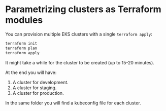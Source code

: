 # Parametrizing clusters as Terraform modules

You can provision multiple EKS clusters with a single `terraform apply`:

```bash
terraform init
terraform plan
terraform apply
```

It might take a while for the cluster to be created (up to 15-20 minutes).

At the end you will have:

1. A cluster for development.
1. A cluster for staging.
1. A cluster for production.

In the same folder you will find a kubeconfig file for each cluster.
